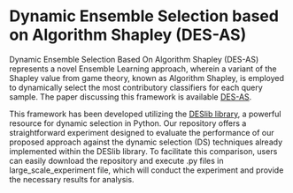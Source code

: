 # Dynamic Ensemble Selection based on Algorithm Shapley (DES-AS)
Dynamic Ensemble Selection Based On Algorithm Shapley (DES-AS) represents a novel Ensemble Learning approach, wherein a variant of the Shapley value from game theory, known as Algorithm Shapley, is employed to dynamically select the most contributory classifiers for each query sample. The paper discussing this framework is available [DES-AS](https://www.sciencedirect.com/science/article/abs/pii/S0031320324006502?via%3Dihub).

This framework has been developed utilizing the [DESlib library](https://github.com/scikit-learn-contrib/DESlib), a powerful resource for dynamic selection in Python. Our repository offers a straightforward experiment designed to evaluate the performance of our proposed approach against the dynamic selection (DS) techniques already implemented within the DESlib library. To facilitate this comparison, users can easily download the repository and execute .py files in large_scale_experiment file, which will conduct the experiment and provide the necessary results for analysis.

